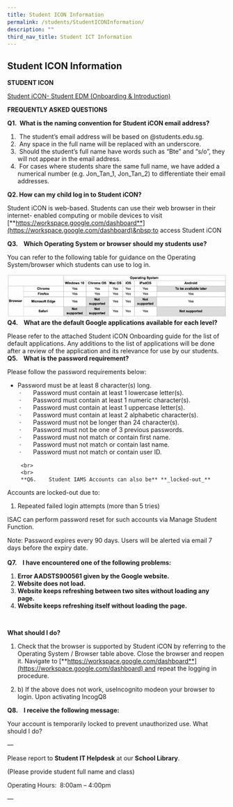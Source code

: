 ```yaml
---
title: Student ICON Information
permalink: /students/StudentICONInformation/
description: ""
third_nav_title: Student ICT Information
---
```


## Student ICON Information


<b>STUDENT ICON</b>

[Student iCON- Student EDM (Onboarding &amp; Introduction)](/files/Student-iCON-Student-EDM-Onboarding-Introducing-Student-iCON.pdf)


<b>FREQUENTLY ASKED QUESTIONS</b>

<b>Q1.&nbsp;&nbsp;What is the naming convention for Student iCON email address?</b>

1.  &nbsp;The student’s email address will be based on @students.edu.sg.
2.  &nbsp;Any space in the full name will be replaced with an underscore.
3.  &nbsp;Should the student’s full name have words such as “Bte” and “s/o”, they will not appear in the email address.
4.  &nbsp;For cases where students share the same full name, we have added a numerical number (e.g. Jon\_Tan\_1, Jon\_Tan\_2) to differentiate their&nbsp;email addresses.

<b>Q2. How can my child log in to Student iCON?</b>

Student iCON is web-based. Students can use their web browser in their internet- enabled computing or mobile devices to visit  
[**https://workspace.google.com/dashboard**](https://workspace.google.com/dashboard)&nbsp;to access Student iCON

**Q3.&nbsp;&nbsp; &nbsp;Which Operating System or browser should my students use?**

You can refer to the following table for guidance on the Operating System/browser which students can use to log in.
<br>

![](/images/OSBrowser.png)
<br>
**Q4.    What are the default Google applications available for each level?**

Please refer to the attached Student iCON Onboarding guide for the list of default applications. Any additions to the list of applications will be done after a review of the application and its relevance for use by our students.
<br>
**Q5.    What is the password requirement?**  

Please follow the password requirements below:  

*   Password must be at least 8 character(s) long.  
     ·       Password must contain at least 1 lowercase letter(s).  
     ·       Password must contain at least 1 numeric character(s).  
     ·       Password must contain at least 1 uppercase letter(s).  
     ·       Password must contain at least 2 alphabetic character(s).  
     ·       Password must not be longer than 24 character(s).  
     ·       Password must not be one of 3 previous passwords.  
     ·       Password must not match or contain first name.  
     ·       Password must not match or contain last name.  
     ·       Password must not match or contain user ID.
		 
		 <br>
		 <br>
		 **Q6.    Student IAMS Accounts can also be** **_locked-out_**

Accounts are locked-out due to:

1.  Repeated failed login attempts (more than 5 tries)

ISAC can perform password reset for such accounts via Manage Student Function. 

Note: Password expires every 90 days. Users will be alerted via email 7 days before the expiry date.
<br>
<br>
**Q7.    I have encountered one of the following problems:**

1.  **Error AADSTS900561 given by the Google website.**
2.  **Website does not load.**
3.  **Website keeps refreshing between two sites without loading any page.**
4.  **Website keeps refreshing itself without loading the page.**

<br>

**What should I do?**

1.  Check that the browser is supported by Student iCON by referring to the Operating System / Browser table above. Close the browser and reopen it. Navigate to [**https://workspace.google.com/dashboard**](https://workspace.google.com/dashboard) and repeat the logging in procedure.

1.  b) If the above does not work, useIncognito modeon your browser to login. Upon activating IncogQ8

**Q8.    I receive the following message:** 

Your account is temporarily locked to prevent unauthorized use. What should I do?

—

Please report to **Student IT Helpdesk** at our **School Library**.

(Please provide student full name and class)

  
Operating Hours:  8:00am – 4:00pm

—